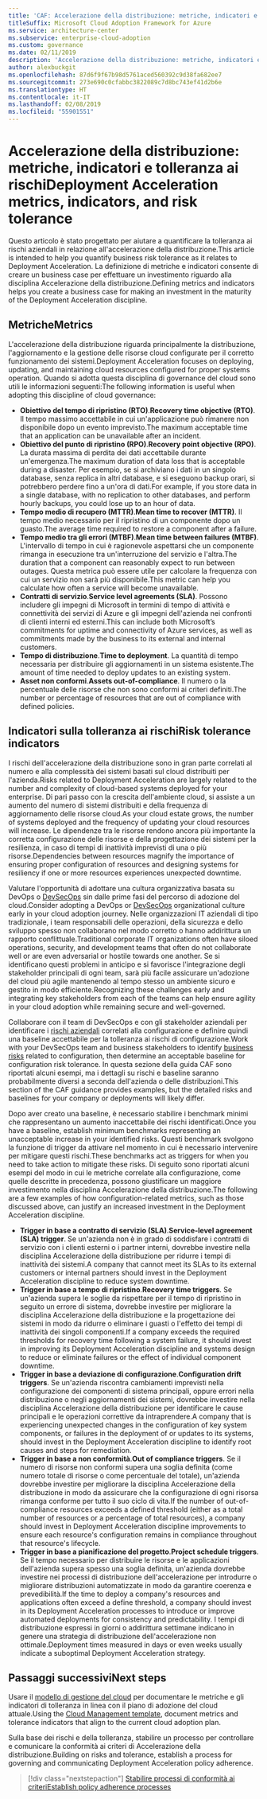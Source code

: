 ```yaml
---
title: 'CAF: Accelerazione della distribuzione: metriche, indicatori e tolleranza ai rischi'
titleSuffix: Microsoft Cloud Adoption Framework for Azure
ms.service: architecture-center
ms.subservice: enterprise-cloud-adoption
ms.custom: governance
ms.date: 02/11/2019
description: 'Accelerazione della distribuzione: metriche, indicatori e tolleranza ai rischi'
author: alexbuckgit
ms.openlocfilehash: 87d6f9f67b98d5761aced560392c9d38fa682ee7
ms.sourcegitcommit: 273e690c0cfabbc3822089c7d8bc743ef41d2b6e
ms.translationtype: HT
ms.contentlocale: it-IT
ms.lasthandoff: 02/08/2019
ms.locfileid: "55901551"
---
```

# <a name="deployment-acceleration-metrics-indicators-and-risk-tolerance"></a><span data-ttu-id="aa6bf-103">Accelerazione della distribuzione: metriche, indicatori e tolleranza ai rischi</span><span class="sxs-lookup"><span data-stu-id="aa6bf-103">Deployment Acceleration metrics, indicators, and risk tolerance</span></span>

<span data-ttu-id="aa6bf-104">Questo articolo è stato progettato per aiutare a quantificare la tolleranza ai rischi aziendali in relazione all'accelerazione della distribuzione.</span><span class="sxs-lookup"><span data-stu-id="aa6bf-104">This article is intended to help you quantify business risk tolerance as it relates to Deployment Acceleration.</span></span> <span data-ttu-id="aa6bf-105">La definizione di metriche e indicatori consente di creare un business case per effettuare un investimento riguardo alla disciplina Accelerazione della distribuzione.</span><span class="sxs-lookup"><span data-stu-id="aa6bf-105">Defining metrics and indicators helps you create a business case for making an investment in the maturity of the Deployment Acceleration discipline.</span></span>

## <a name="metrics"></a><span data-ttu-id="aa6bf-106">Metriche</span><span class="sxs-lookup"><span data-stu-id="aa6bf-106">Metrics</span></span>

<span data-ttu-id="aa6bf-107">L'accelerazione della distribuzione riguarda principalmente la distribuzione, l'aggiornamento e la gestione delle risorse cloud configurate per il corretto funzionamento dei sistemi.</span><span class="sxs-lookup"><span data-stu-id="aa6bf-107">Deployment Acceleration focuses on deploying, updating, and maintaining cloud resources configured for proper systems operation.</span></span> <span data-ttu-id="aa6bf-108">Quando si adotta questa disciplina di governance del cloud sono utili le informazioni seguenti:</span><span class="sxs-lookup"><span data-stu-id="aa6bf-108">The following information is useful when adopting this discipline of cloud governance:</span></span>

- <span data-ttu-id="aa6bf-109">**Obiettivo del tempo di ripristino (RTO)**.</span><span class="sxs-lookup"><span data-stu-id="aa6bf-109">**Recovery time objective (RTO)**.</span></span> <span data-ttu-id="aa6bf-110">Il tempo massimo accettabile in cui un'applicazione può rimanere non disponibile dopo un evento imprevisto.</span><span class="sxs-lookup"><span data-stu-id="aa6bf-110">The maximum acceptable time that an application can be unavailable after an incident.</span></span>
- <span data-ttu-id="aa6bf-111">**Obiettivo del punto di ripristino (RPO)**.</span><span class="sxs-lookup"><span data-stu-id="aa6bf-111">**Recovery point objective (RPO)**.</span></span> <span data-ttu-id="aa6bf-112">La durata massima di perdita dei dati accettabile durante un'emergenza.</span><span class="sxs-lookup"><span data-stu-id="aa6bf-112">The maximum duration of data loss that is acceptable during a disaster.</span></span> <span data-ttu-id="aa6bf-113">Per esempio, se si archiviano i dati in un singolo database, senza replica in altri database, e si eseguono backup orari, si potrebbero perdere fino a un'ora di dati.</span><span class="sxs-lookup"><span data-stu-id="aa6bf-113">For example, if you store data in a single database, with no replication to other databases, and perform hourly backups, you could lose up to an hour of data.</span></span>
- <span data-ttu-id="aa6bf-114">**Tempo medio di recupero (MTTR)**.</span><span class="sxs-lookup"><span data-stu-id="aa6bf-114">**Mean time to recover (MTTR)**.</span></span> <span data-ttu-id="aa6bf-115">Il tempo medio necessario per il ripristino di un componente dopo un guasto.</span><span class="sxs-lookup"><span data-stu-id="aa6bf-115">The average time required to restore a component after a failure.</span></span>
- <span data-ttu-id="aa6bf-116">**Tempo medio tra gli errori (MTBF)**.</span><span class="sxs-lookup"><span data-stu-id="aa6bf-116">**Mean time between failures (MTBF)**.</span></span> <span data-ttu-id="aa6bf-117">L'intervallo di tempo in cui è ragionevole aspettarsi che un componente rimanga in esecuzione tra un'interruzione del servizio e l'altra.</span><span class="sxs-lookup"><span data-stu-id="aa6bf-117">The duration that a component can reasonably expect to run between outages.</span></span> <span data-ttu-id="aa6bf-118">Questa metrica può essere utile per calcolare la frequenza con cui un servizio non sarà più disponibile.</span><span class="sxs-lookup"><span data-stu-id="aa6bf-118">This metric can help you calculate how often a service will become unavailable.</span></span>
- <span data-ttu-id="aa6bf-119">**Contratti di servizio**.</span><span class="sxs-lookup"><span data-stu-id="aa6bf-119">**Service level agreements (SLA)**.</span></span> <span data-ttu-id="aa6bf-120">Possono includere gli impegni di Microsoft in termini di tempo di attività e connettività dei servizi di Azure e gli impegni dell'azienda nei confronti di clienti interni ed esterni.</span><span class="sxs-lookup"><span data-stu-id="aa6bf-120">This can include both Microsoft’s commitments for uptime and connectivity of Azure services, as well as commitments made by the business to its external and internal customers.</span></span>
- <span data-ttu-id="aa6bf-121">**Tempo di distribuzione**.</span><span class="sxs-lookup"><span data-stu-id="aa6bf-121">**Time to deployment**.</span></span> <span data-ttu-id="aa6bf-122">La quantità di tempo necessaria per distribuire gli aggiornamenti in un sistema esistente.</span><span class="sxs-lookup"><span data-stu-id="aa6bf-122">The amount of time needed to deploy updates to an existing system.</span></span>
- <span data-ttu-id="aa6bf-123">**Asset non conformi**.</span><span class="sxs-lookup"><span data-stu-id="aa6bf-123">**Assets out-of-compliance**.</span></span> <span data-ttu-id="aa6bf-124">Il numero o la percentuale delle risorse che non sono conformi ai criteri definiti.</span><span class="sxs-lookup"><span data-stu-id="aa6bf-124">The number or percentage of resources that are out of compliance with defined policies.</span></span>

## <a name="risk-tolerance-indicators"></a><span data-ttu-id="aa6bf-125">Indicatori sulla tolleranza ai rischi</span><span class="sxs-lookup"><span data-stu-id="aa6bf-125">Risk tolerance indicators</span></span>

<span data-ttu-id="aa6bf-126">I rischi dell'accelerazione della distribuzione sono in gran parte correlati al numero e alla complessità dei sistemi basati sul cloud distribuiti per l'azienda.</span><span class="sxs-lookup"><span data-stu-id="aa6bf-126">Risks related to Deployment Acceleration are largely related to the number and complexity of cloud-based systems deployed for your enterprise.</span></span> <span data-ttu-id="aa6bf-127">Di pari passo con la crescita dell'ambiente cloud, si assiste a un aumento del numero di sistemi distribuiti e della frequenza di aggiornamento delle risorse cloud.</span><span class="sxs-lookup"><span data-stu-id="aa6bf-127">As your cloud estate grows, the number of systems deployed and the frequency of updating your cloud resources will increase.</span></span> <span data-ttu-id="aa6bf-128">Le dipendenze tra le risorse rendono ancora più importante la corretta configurazione delle risorse e della progettazione dei sistemi per la resilienza, in caso di tempi di inattività imprevisti di una o più risorse.</span><span class="sxs-lookup"><span data-stu-id="aa6bf-128">Dependencies between resources magnify the importance of ensuring proper configuration of resources and designing systems for resiliency if one or more resources experiences unexpected downtime.</span></span>

<!-- "en-us" location is required for the URL below. -->

<span data-ttu-id="aa6bf-129">Valutare l'opportunità di adottare una cultura organizzativa basata su DevOps o [DevSecOps](https://www.microsoft.com/en-us/securityengineering/devsecops) sin dalle prime fasi del percorso di adozione del cloud.</span><span class="sxs-lookup"><span data-stu-id="aa6bf-129">Consider adopting a DevOps or [DevSecOps](https://www.microsoft.com/en-us/securityengineering/devsecops) organizational culture early in your cloud adoption journey.</span></span> <span data-ttu-id="aa6bf-130">Nelle organizzazioni IT aziendali di tipo tradizionale, i team responsabili delle operazioni, della sicurezza e dello sviluppo spesso non collaborano nel modo corretto o hanno addirittura un rapporto conflittuale.</span><span class="sxs-lookup"><span data-stu-id="aa6bf-130">Traditional corporate IT organizations often have siloed operations, security, and development teams that often do not collaborate well or are even adversarial or hostile towards one another.</span></span> <span data-ttu-id="aa6bf-131">Se si identificano questi problemi in anticipo e si favorisce l'integrazione degli stakeholder principali di ogni team, sarà più facile assicurare un'adozione del cloud più agile mantenendo al tempo stesso un ambiente sicuro e gestito in modo efficiente.</span><span class="sxs-lookup"><span data-stu-id="aa6bf-131">Recognizing these challenges early and integrating key stakeholders from each of the teams can help ensure agility in your cloud adoption while remaining secure and well-governed.</span></span>

<span data-ttu-id="aa6bf-132">Collaborare con il team di DevSecOps e con gli stakeholder aziendali per identificare i [rischi aziendali](business-risks.md) correlati alla configurazione e definire quindi una baseline accettabile per la tolleranza ai rischi di configurazione.</span><span class="sxs-lookup"><span data-stu-id="aa6bf-132">Work with your DevSecOps team and business stakeholders to identify [business risks](business-risks.md) related to configuration, then determine an acceptable baseline for configuration risk tolerance.</span></span> <span data-ttu-id="aa6bf-133">In questa sezione della guida CAF sono riportati alcuni esempi, ma i dettagli su rischi e baseline saranno probabilmente diversi a seconda dell'azienda o delle distribuzioni.</span><span class="sxs-lookup"><span data-stu-id="aa6bf-133">This section of the CAF guidance provides examples, but the detailed risks and baselines for your company or deployments will likely differ.</span></span>

<span data-ttu-id="aa6bf-134">Dopo aver creato una baseline, è necessario stabilire i benchmark minimi che rappresentano un aumento inaccettabile dei rischi identificati.</span><span class="sxs-lookup"><span data-stu-id="aa6bf-134">Once you have a baseline, establish minimum benchmarks representing an unacceptable increase in your identified risks.</span></span> <span data-ttu-id="aa6bf-135">Questi benchmark svolgono la funzione di trigger da attivare nel momento in cui è necessario intervenire per mitigare questi rischi.</span><span class="sxs-lookup"><span data-stu-id="aa6bf-135">These benchmarks act as triggers for when you need to take action to mitigate these risks.</span></span> <span data-ttu-id="aa6bf-136">Di seguito sono riportati alcuni esempi del modo in cui le metriche correlate alla configurazione, come quelle descritte in precedenza, possono giustificare un maggiore investimento nella disciplina Accelerazione della distribuzione.</span><span class="sxs-lookup"><span data-stu-id="aa6bf-136">The following are a few examples of how configuration-related metrics, such as those discussed above, can justify an increased investment in the Deployment Acceleration discipline.</span></span>

- <span data-ttu-id="aa6bf-137">**Trigger in base a contratto di servizio (SLA)**.</span><span class="sxs-lookup"><span data-stu-id="aa6bf-137">**Service-level agreement (SLA) trigger**.</span></span> <span data-ttu-id="aa6bf-138">Se un'azienda non è in grado di soddisfare i contratti di servizio con i clienti esterni o i partner interni, dovrebbe investire nella disciplina Accelerazione della distribuzione per ridurre i tempi di inattività dei sistemi.</span><span class="sxs-lookup"><span data-stu-id="aa6bf-138">A company that cannot meet its SLAs to its external customers or internal partners should invest in the Deployment Acceleration discipline to reduce system downtime.</span></span>
- <span data-ttu-id="aa6bf-139">**Trigger in base a tempo di ripristino**.</span><span class="sxs-lookup"><span data-stu-id="aa6bf-139">**Recovery time triggers**.</span></span> <span data-ttu-id="aa6bf-140">Se un'azienda supera le soglie da rispettare per il tempo di ripristino in seguito un errore di sistema, dovrebbe investire per migliorare la disciplina Accelerazione della distribuzione e la progettazione dei sistemi in modo da ridurre o eliminare i guasti o l'effetto dei tempi di inattività dei singoli componenti.</span><span class="sxs-lookup"><span data-stu-id="aa6bf-140">If a company exceeds the required thresholds for recovery time following a system failure, it should invest in improving its Deployment Acceleration discipline and systems design to reduce or eliminate failures or the effect of individual component downtime.</span></span>
- <span data-ttu-id="aa6bf-141">**Trigger in base a deviazione di configurazione**.</span><span class="sxs-lookup"><span data-stu-id="aa6bf-141">**Configuration drift triggers**.</span></span> <span data-ttu-id="aa6bf-142">Se un'azienda riscontra cambiamenti imprevisti nella configurazione dei componenti di sistema principali, oppure errori nella distribuzione o negli aggiornamenti dei sistemi, dovrebbe investire nella disciplina Accelerazione della distribuzione per identificare le cause principali e le operazioni correttive da intraprendere.</span><span class="sxs-lookup"><span data-stu-id="aa6bf-142">A company that is experiencing unexpected changes in the configuration of key system components, or failures in the deployment of or updates to its systems, should invest in the Deployment Acceleration discipline to identify root causes and steps for remediation.</span></span>  
- <span data-ttu-id="aa6bf-143">**Trigger in base a non conformità**.</span><span class="sxs-lookup"><span data-stu-id="aa6bf-143">**Out of compliance triggers**.</span></span> <span data-ttu-id="aa6bf-144">Se il numero di risorse non conformi supera una soglia definita (come numero totale di risorse o come percentuale del totale), un'azienda dovrebbe investire per migliorare la disciplina Accelerazione della distribuzione in modo da assicurare che la configurazione di ogni risorsa rimanga conforme per tutto il suo ciclo di vita.</span><span class="sxs-lookup"><span data-stu-id="aa6bf-144">If the number of out-of-compliance resources exceeds a defined threshold (either as a total number of resources or a percentage of total resources), a company should invest in Deployment Acceleration discipline improvements to ensure each resource's configuration remains in compliance throughout that resource's lifecycle.</span></span>
- <span data-ttu-id="aa6bf-145">**Trigger in base a pianificazione del progetto**.</span><span class="sxs-lookup"><span data-stu-id="aa6bf-145">**Project schedule triggers**.</span></span> <span data-ttu-id="aa6bf-146">Se il tempo necessario per distribuire le risorse e le applicazioni dell'azienda supera spesso una soglia definita, un'azienda dovrebbe investire nei processi di distribuzione dell'accelerazione per introdurre o migliorare distribuzioni automatizzate in modo da garantire coerenza e prevedibilità.</span><span class="sxs-lookup"><span data-stu-id="aa6bf-146">If the time to deploy a company's resources and applications often exceed a define threshold, a company should invest in its Deployment Acceleration processes to introduce or improve automated deployments for consistency and predictability.</span></span> <span data-ttu-id="aa6bf-147">I tempi di distribuzione espressi in giorni o addirittura settimane indicano in genere una strategia di distribuzione dell'accelerazione non ottimale.</span><span class="sxs-lookup"><span data-stu-id="aa6bf-147">Deployment times measured in days or even weeks usually indicate a suboptimal Deployment Acceleration strategy.</span></span>

## <a name="next-steps"></a><span data-ttu-id="aa6bf-148">Passaggi successivi</span><span class="sxs-lookup"><span data-stu-id="aa6bf-148">Next steps</span></span>

<span data-ttu-id="aa6bf-149">Usare il [modello di gestione del cloud](./template.md) per documentare le metriche e gli indicatori di tolleranza in linea con il piano di adozione del cloud attuale.</span><span class="sxs-lookup"><span data-stu-id="aa6bf-149">Using the [Cloud Management template](./template.md), document metrics and tolerance indicators that align to the current cloud adoption plan.</span></span>

<span data-ttu-id="aa6bf-150">Sulla base dei rischi e della tolleranza, stabilire un processo per controllare e comunicare la conformità ai criteri di Accelerazione della distribuzione.</span><span class="sxs-lookup"><span data-stu-id="aa6bf-150">Building on risks and tolerance, establish a process for governing and communicating Deployment Acceleration policy adherence.</span></span>

> [!div class="nextstepaction"]
> [<span data-ttu-id="aa6bf-151">Stabilire processi di conformità ai criteri</span><span class="sxs-lookup"><span data-stu-id="aa6bf-151">Establish policy adherence processes</span></span>](compliance-processes.md)
